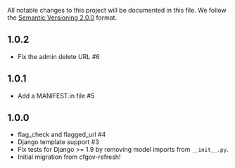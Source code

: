All notable changes to this project will be documented in this file.
We follow the [Semantic Versioning 2.0.0](http://semver.org/) format.

## 1.0.2

- Fix the admin delete URL #6

## 1.0.1

-  Add a MANIFEST.in file #5

## 1.0.0

- flag_check and flagged_url #4
- Django template support #3
- Fix tests for Django >= 1.9 by removing model imports from `__init__.py`.
- Initial migration from cfgov-refresh!
